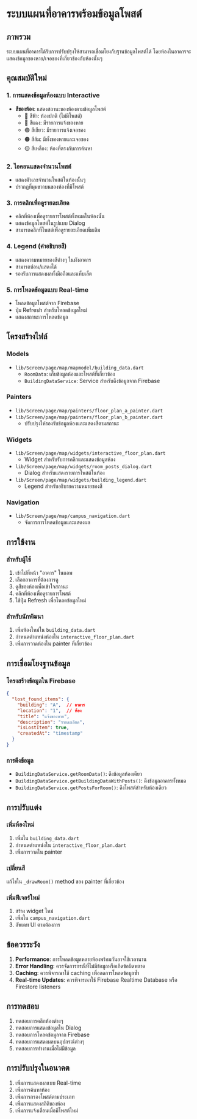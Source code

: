 # ระบบแผนที่อาคารพร้อมข้อมูลโพสต์

## ภาพรวม

ระบบแผนที่อาคารได้รับการปรับปรุงให้สามารถเชื่อมโยงกับฐานข้อมูลโพสต์ได้ โดยห้องในอาคารจะแสดงข้อมูลของหาย/เจอของที่เกี่ยวข้องกับห้องนั้นๆ

## คุณสมบัติใหม่

### 1. การแสดงข้อมูลห้องแบบ Interactive
- **สีของห้อง**: แสดงสถานะของห้องตามข้อมูลโพสต์
  - 🔵 สีฟ้า: ห้องปกติ (ไม่มีโพสต์)
  - 🔴 สีแดง: มีรายการแจ้งของหาย
  - 🟢 สีเขียว: มีรายการแจ้งเจอของ
  - 🟠 สีส้ม: มีทั้งของหายและเจอของ
  - 🟡 สีเหลือง: ห้องที่ตรงกับการค้นหา

### 2. ไอคอนแสดงจำนวนโพสต์
- แสดงตัวเลขจำนวนโพสต์ในห้องนั้นๆ
- ปรากฏที่มุมขวาบนของห้องที่มีโพสต์

### 3. การคลิกเพื่อดูรายละเอียด
- คลิกที่ห้องเพื่อดูรายการโพสต์ทั้งหมดในห้องนั้น
- แสดงข้อมูลโพสต์ในรูปแบบ Dialog
- สามารถคลิกที่โพสต์เพื่อดูรายละเอียดเพิ่มเติม

### 4. Legend (คำอธิบายสี)
- แสดงความหมายของสีต่างๆ ในผังอาคาร
- สามารถซ่อน/แสดงได้
- รองรับการแสดงผลทั้งมือถือและแท็บเล็ต

### 5. การโหลดข้อมูลแบบ Real-time
- โหลดข้อมูลโพสต์จาก Firebase
- ปุ่ม Refresh สำหรับโหลดข้อมูลใหม่
- แสดงสถานะการโหลดข้อมูล

## โครงสร้างไฟล์

### Models
- `lib/Screen/page/map/mapmodel/building_data.dart`
  - `RoomData`: เก็บข้อมูลห้องและโพสต์ที่เกี่ยวข้อง
  - `BuildingDataService`: Service สำหรับดึงข้อมูลจาก Firebase

### Painters
- `lib/Screen/page/map/painters/floor_plan_a_painter.dart`
- `lib/Screen/page/map/painters/floor_plan_b_painter.dart`
  - ปรับปรุงให้รองรับข้อมูลห้องและแสดงสีตามสถานะ

### Widgets
- `lib/Screen/page/map/widgets/interactive_floor_plan.dart`
  - Widget สำหรับรับการคลิกและแสดงข้อมูลห้อง
- `lib/Screen/page/map/widgets/room_posts_dialog.dart`
  - Dialog สำหรับแสดงรายการโพสต์ในห้อง
- `lib/Screen/page/map/widgets/building_legend.dart`
  - Legend สำหรับอธิบายความหมายของสี

### Navigation
- `lib/Screen/page/map/campus_navigation.dart`
  - จัดการการโหลดข้อมูลและแสดงผล

## การใช้งาน

### สำหรับผู้ใช้
1. เข้าไปที่หน้า "อาคาร" ในแอพ
2. เลือกอาคารที่ต้องการดู
3. ดูสีของห้องเพื่อเข้าใจสถานะ
4. คลิกที่ห้องเพื่อดูรายการโพสต์
5. ใช้ปุ่ม Refresh เพื่อโหลดข้อมูลใหม่

### สำหรับนักพัฒนา
1. เพิ่มห้องใหม่ใน `building_data.dart`
2. กำหนดตำแหน่งห้องใน `interactive_floor_plan.dart`
3. เพิ่มการวาดห้องใน painter ที่เกี่ยวข้อง

## การเชื่อมโยงฐานข้อมูล

### โครงสร้างข้อมูลใน Firebase
```json
{
  "lost_found_items": {
    "building": "A",  // อาคาร
    "location": "1",  // ห้อง
    "title": "แจ้งของหาย",
    "description": "รายละเอียด",
    "isLostItem": true,
    "createdAt": "timestamp"
  }
}
```

### การดึงข้อมูล
- `BuildingDataService.getRoomData()`: ดึงข้อมูลห้องเดียว
- `BuildingDataService.getBuildingDataWithPosts()`: ดึงข้อมูลอาคารทั้งหมด
- `BuildingDataService.getPostsForRoom()`: ดึงโพสต์สำหรับห้องเดียว

## การปรับแต่ง

### เพิ่มห้องใหม่
1. เพิ่มใน `building_data.dart`
2. กำหนดตำแหน่งใน `interactive_floor_plan.dart`
3. เพิ่มการวาดใน painter

### เปลี่ยนสี
แก้ไขใน `_drawRoom()` method ของ painter ที่เกี่ยวข้อง

### เพิ่มฟีเจอร์ใหม่
1. สร้าง widget ใหม่
2. เพิ่มใน `campus_navigation.dart`
3. อัพเดท UI ตามต้องการ

## ข้อควรระวัง

1. **Performance**: การโหลดข้อมูลหลายห้องพร้อมกันอาจใช้เวลานาน
2. **Error Handling**: ควรจัดการกรณีที่ไม่มีข้อมูลหรือเกิดข้อผิดพลาด
3. **Caching**: ควรพิจารณาใช้ caching เพื่อลดการโหลดข้อมูลซ้ำ
4. **Real-time Updates**: ควรพิจารณาใช้ Firebase Realtime Database หรือ Firestore listeners

## การทดสอบ

1. ทดสอบการคลิกห้องต่างๆ
2. ทดสอบการแสดงข้อมูลใน Dialog
3. ทดสอบการโหลดข้อมูลจาก Firebase
4. ทดสอบการแสดงผลบนอุปกรณ์ต่างๆ
5. ทดสอบการทำงานเมื่อไม่มีข้อมูล

## การปรับปรุงในอนาคต

1. เพิ่มการแสดงผลแบบ Real-time
2. เพิ่มการค้นหาห้อง
3. เพิ่มการกรองโพสต์ตามประเภท
4. เพิ่มการแสดงสถิติของห้อง
5. เพิ่มการแจ้งเตือนเมื่อมีโพสต์ใหม่ 